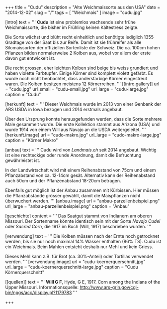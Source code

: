 +++
title = "Cudu"
description = "Alte Weichmaissorte aus den USA"
date = "2014-12-02"
slug = "/"
tags = [ "Weichmais" ]
image = "cudu.jpg"

[intro]
  text = '''
**Cudu** ist eine problemlos wachsende sehr frühe Weichmaissorte, die bisher im Frühling keinen Kältestress zeigte.

Die Sorte wächst und blüht recht einheitlich und benötigte lediglich 1355 Gradtage von der Saat bis zur Reife. Damit ist sie frühreifer als alle Silomaissorten der offiziellen Sortenliste der Schweiz. Die ca. 100cm hohen Pflanzen bilden normalerweise 2 Kolben aus, wobei vor allem der erste davon gut entwickelt ist.

Die recht grossen, eher leichten Kolben sind beige bis weiss grundiert und haben violette Farbtupfer. Einige Körner sind komplett violett gefärbt. Es wurde noch nicht beobachtet, dass andersfarbige Körner eingestreut waren. Die Kolben besitzen meistens 12 Körnerreihen.
'''
  [[intro.gallery]]
    url = "cudu.jpg"
    url_small = "cudu-small.jpg"
    url_large = "cudu-large.jpg"
    caption = "Cudu"


[herkunft]
  text = '''
Dieser Weichmais wurde im 2013 von einer Genbank der ARS USDA in Iowa bezogen und 2014 erstmals angebaut.

Über den Ursprung konnte herausgefunden werden, dass die Sorte mehrere Male gesammelt wurde. Die erste Kollektion stammt aus Arizona (USA) und wurde 1914 von einem Will aus Navajo an die USDA weitergeleitet.
'''
  [herkunft.image]
    url = "cudo-makro.jpg"
    url_large = "cudo-makro-large.jpg"
    caption = "Körner Makro"
    
    
[anbau]
  text = '''
Cudu wird von *Landmais.ch* seit 2014 angebaut. Wichtig ist eine rechteckige oder runde Anordnung, damit die Befruchtung gewährleistet ist.

In der Landwirtschaft wird mit einem Reihenabstand von 75cm und einem Pflanzabstand von ca. 12-14cm gesät. Alternativ kann der Reihenabstand auch 50cm und der Pflanzenabstand 18-20cm betragen.

Ebenfalls gut möglich ist der Anbau zusammen mit Kürbissen. Hier müssen die Pflanzabstände grösser gewählt, damit die Maispflanzen nicht überwuchert werden.
'''
  [anbau.image]
    url = "anbau-parzellenbeispiel.png"
    url_large = "anbau-parzellenbeispiel.png"
    caption = "Anbau"
    
    
[geschichte]
  content = '''
Das Saatgut stammt von Indianern am oberen Missouri. Der Sortenname könnte identisch sein mit der Sorte *Navajo Cudei* oder *Sacred Corn*, die 1917 im Buch (Will, 1917) beschrieben wurden.
'''


[verwendung]
  text = '''
Die Kolben müssen nach der Ernte noch getrocknet werden, bis sie nur noch maximal 14% Wasser enthalten (86% TS). Cudu ist ein Weichmais. Beim Mahlen entsteht deshalb nur Mehl und kein Griess.

Dieses Mehl kann z.B. für Brot (ca. 30%-Anteil) oder Tortillas verwendet werden.
'''
  [verwendung.image]
    url = "cudu-koernerquerschnitt.jpg"
    url_large = "cudu-koernerquerschnitt-large.jpg"
    caption = "Cudu Körnerquerschnitt"
    

[[quellen]]
  text = '''
**Will G F**, Hyde, G E, 1917. Corn among the Indians of the Upper Missouri. Informationsquelle: http://www.ars-grin.gov/cgi-bin/npgs/acc/display.pl?1179783
'''

+++